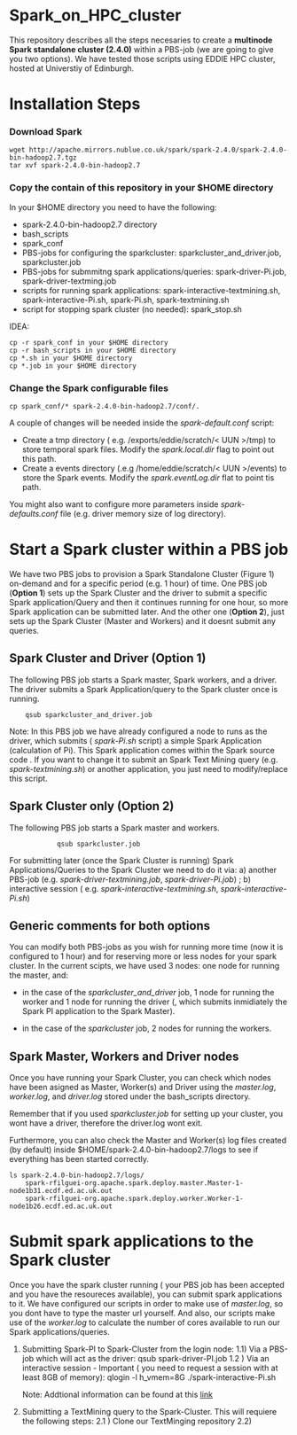 # Spark_on_HPC_cluster
This repository describes all the steps necesaries to create a **multinode Spark standalone cluster (2.4.0)** within a PBS-job (we are going to give you two options). We have tested those scripts using EDDIE HPC cluster, hosted at Universtiy of Edinburgh.

# Installation Steps

### Download Spark

 	wget http://apache.mirrors.nublue.co.uk/spark/spark-2.4.0/spark-2.4.0-bin-hadoop2.7.tgz
	tar xvf spark-2.4.0-bin-hadoop2.7

### Copy the contain of this repository in your $HOME directory

In your $HOME directory you need to have the following:
* spark-2.4.0-bin-hadoop2.7 directory
* bash_scripts
* spark_conf
* PBS-jobs for configuring the sparkcluster: sparkcluster_and_driver.job, sparkcluster.job
* PBS-jobs for submmitng spark applications/queries: spark-driver-Pi.job, spark-driver-textming.job
* scripts for running spark applications: spark-interactive-textmining.sh, spark-interactive-Pi.sh, spark-Pi.sh, spark-textmining.sh
* script for stopping spark cluster (no needed): spark_stop.sh

IDEA:
	
	cp -r spark_conf in your $HOME directory
	cp -r bash_scripts in your $HOME directory
	cp *.sh in your $HOME directory
	cp *.job in your $HOME directory


### Change the Spark configurable files
	
	cp spark_conf/* spark-2.4.0-bin-hadoop2.7/conf/.
	
A couple of changes will be needed inside the *spark-default.conf* script:
-  Create a tmp directory ( e.g. /exports/eddie/scratch/< UUN >/tmp) to store temporal spark files. Modify the *spark.local.dir* flag to point out this path.
-  Create a events directory (.e.g /home/eddie/scratch/< UUN >/events) to store the Spark events. Modify the *spark.eventLog.dir* flat to point tis path. 

 You might also want to configure more parameters inside *spark-defaults.conf* file (e.g. driver memory size of log directory).  
  
# Start a Spark cluster within a PBS job
We have two PBS jobs to provision a Spark Standalone Cluster (Figure 1) on-demand and for a specific period (e.g. 1 hour) of time. One PBS job (**Option 1**) sets up the Spark Cluster and the driver to submit a specific Spark application/Query and then it continues running for one hour, so more Spark application can be submitted later. And the other one (**Option 2**), just sets up the Spark Cluster (Master and Workers) and it doesnt submit any queries. 





## Spark Cluster and Driver (Option 1) 

The following PBS job starts a Spark master, Spark workers, and a driver. The driver submits a Spark Application/query to the Spark cluster once is running.

  		qsub sparkcluster_and_driver.job

Note: In this PBS job we have already configured a node to runs as the driver, which submits ( *spark-Pi.sh* script) a simple Spark Application (calculation of Pi). This Spark application comes within the Spark source code . If you want to change it to submit an Spark Text Mining query (e.g. *spark-textmining.sh*) or another application, you just need to modify/replace this script. 

## Spark Cluster only (Option 2)

The following PBS job starts a Spark master and workers. 

                qsub sparkcluster.job
		
For submitting later (once the Spark Cluster is running) Spark Applications/Queries to the Spark Cluster we need to do it via: a) another PBS-job (e.g. *spark-driver-textmining.job*, *spark-driver-Pi.job*) ; b) interactive session ( e.g. *spark-interactive-textmining.sh*, *spark-interactive-Pi.sh*) 		


## Generic comments for both options

You can modify both PBS-jobs as you wish for running more time (now it is configured to 1 hour) and for reserving more or less nodes for your spark cluster. In the current scipts, we have used 3 nodes: one node for running the master, and:

* in the case of the *sparkcluster_and_driver* job, 1 node for running the worker and 1 node for running the driver (, which submits inmidiately the Spark PI application to the Spark Master).

* in the case of the *sparkcluster* job, 2 nodes for running the workers.  


## Spark Master, Workers and Driver nodes

Once you have running your Spark Cluster, you can check which nodes have been asigned as Master, Worker(s) and Driver using the *master.log*, *worker.log*, and *driver.log* stored under the bash_scripts directory. 

Remember that if you used *sparkcluster.job* for setting up your cluster, you wont have a driver, therefore the driver.log wont exit. 

Furthermore, you can also check the Master and Worker(s) log files created (by default) inside $HOME/spark-2.4.0-bin-hadoop2.7/logs to see if everything has been started correctly. 

	ls spark-2.4.0-bin-hadoop2.7/logs/
		spark-rfilguei-org.apache.spark.deploy.master.Master-1-node1b31.ecdf.ed.ac.uk.out
		spark-rfilguei-org.apache.spark.deploy.worker.Worker-1-node1b26.ecdf.ed.ac.uk.out


# Submit spark applications to the Spark cluster

Once you have the spark cluster running ( your PBS job has been accepted and you have the resoureces available), you can submit spark applications to it.  We have configured our scripts in order to make use of *master.log*, so you dont have to type the master url yourself. And also, our scripts make use of the *worker.log* to calculate the number of cores available to run our Spark applications/queries. 

1) Submitting Spark-PI to Spark-Cluster from the login node: 
	1.1) Via a PBS-job which will act as the driver:
		qsub spark-driver-PI.job
	1.2 ) Via an interactive session - Important ( you need to request a session with at least 8GB of memory):
		 qlogin -l h_vmem=8G
		 ./spark-interactive-Pi.sh
		 
 	Note: Addtional information can be found at this [link](https://spark.apache.org/docs/latest/submitting-applications.html)

2) Submitting a TextMining query to the Spark-Cluster. This will requiere the following steps:
	2.1 ) Clone our TextMinging repository
	2.2) 
		
			


